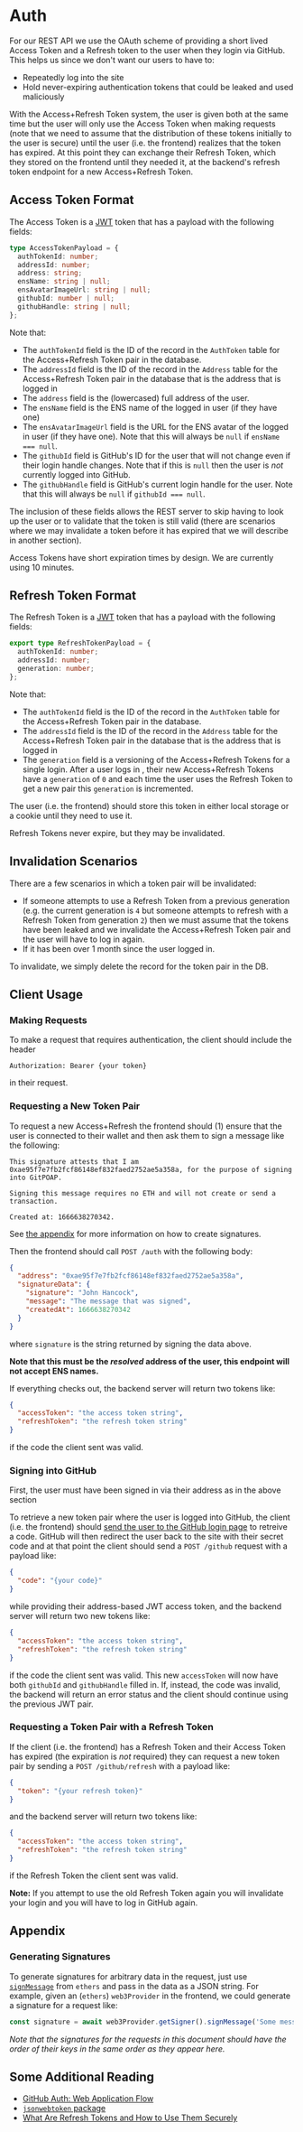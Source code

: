 # Auth

For our REST API we use the OAuth scheme of providing a short lived Access Token
and a Refresh token to the user when they login via GitHub. This helps us since
we don't want our users to have to:

- Repeatedly log into the site
- Hold never-expiring authentication tokens that could be leaked and used
  maliciously

With the Access+Refresh Token system, the user is given both at the same time but
the user will only use the Access Token when making requests (note that we need to
assume that the distribution of these tokens initially to the user is secure) until
the user (i.e. the frontend) realizes that the token has expired. At this point
they can exchange their Refresh Token, which they stored on the frontend until
they needed it, at the backend's refresh token endpoint for a new
Access+Refresh Token.

## Access Token Format

The Access Token is a [JWT](https://jwt.io/) token that has a payload with the following
fields:

```typescript
type AccessTokenPayload = {
  authTokenId: number;
  addressId: number;
  address: string;
  ensName: string | null;
  ensAvatarImageUrl: string | null;
  githubId: number | null;
  githubHandle: string | null;
};
```

Note that:

- The `authTokenId` field is the ID of the record in the `AuthToken` table for the
  Access+Refresh Token pair in the database.
- The `addressId` field is the ID of the record in the `Address` table for the
  Access+Refresh Token pair in the database that is the address that is logged in
- The `address` field is the (lowercased) full address of the user.
- The `ensName` field is the ENS name of the logged in user (if they have one)
- The `ensAvatarImageUrl` field is the URL for the ENS avatar of the logged in user
    (if they have one). Note that this will always be `null` if `ensName === null`.
- The `githubId` field is GitHub's ID for the user that will not change even if their
  login handle changes. Note that if this is `null` then the user is *not* currently
  logged into GitHub.
- The `githubHandle` field is GitHub's current login handle for the user. Note that
  this will always be `null` if `githubId === null`.

The inclusion of these fields allows the REST server to skip having to look up the user
or to validate that the token is still valid (there are scenarios where we may invalidate
a token before it has expired that we will describe in another section).

Access Tokens have short expiration times by design. We are currently using 10 minutes.

## Refresh Token Format

The Refresh Token is a [JWT](https://jwt.io/) token that has a payload with the following
fields:

```typescript
export type RefreshTokenPayload = {
  authTokenId: number;
  addressId: number;
  generation: number;
};
```

Note that:

- The `authTokenId` field is the ID of the record in the `AuthToken` table for the
  Access+Refresh Token pair in the database.
- The `addressId` field is the ID of the record in the `Address` table for the
  Access+Refresh Token pair in the database that is the address that is logged in
- The `generation` field is a versioning of the Access+Refresh Tokens for a single login.
  After a user logs in , their new Access+Refresh Tokens have a `generation` of `0`
  and each time the user uses the Refresh Token to get a new pair this `generation` is incremented.

The user (i.e. the frontend) should store this token in either local storage or a cookie until they
need to use it.

Refresh Tokens never expire, but they may be invalidated.

## Invalidation Scenarios

There are a few scenarios in which a token pair will be invalidated:

- If someone attempts to use a Refresh Token from a previous generation (e.g. the current generation
  is `4` but someone attempts to refresh with a Refresh Token from generation `2`) then we must assume
  that the tokens have been leaked and we invalidate the Access+Refresh Token pair and the user will
  have to log in again.
- If it has been over 1 month since the user logged in.

To invalidate, we simply delete the record for the token pair in the DB.

## Client Usage

### Making Requests

To make a request that requires authentication, the client should include the header

```
Authorization: Bearer {your token}
```

in their request.

### Requesting a New Token Pair

To request a new Access+Refresh the frontend should (1) ensure that the user is connected to their wallet and
then ask them to sign a message like the following:
```
This signature attests that I am 0xae95f7e7fb2fcf86148ef832faed2752ae5a358a, for the purpose of signing into GitPOAP.

Signing this message requires no ETH and will not create or send a transaction.

Created at: 1666638270342.
```
See [the appendix](#generating-signatures) for more information on how to create signatures.

Then the frontend should call `POST /auth` with the following body:
```json
{
  "address": "0xae95f7e7fb2fcf86148ef832faed2752ae5a358a",
  "signatureData": {
    "signature": "John Hancock",
    "message": "The message that was signed",
    "createdAt": 1666638270342
  }
}
```
where `signature` is the string returned by signing the data above.

**Note that this must be the *resolved* address of the user, this endpoint will not accept ENS names.**

If everything checks out, the backend server will return two tokens like:

```json
{
  "accessToken": "the access token string",
  "refreshToken": "the refresh token string"
}
```

if the code the client sent was valid.

### Signing into GitHub

First, the user must have been signed in via their address as in the above section

To retrieve a new token pair where the user is logged into GitHub, the client (i.e. the frontend) should
[send the user to the GitHub login page](https://docs.github.com/en/developers/apps/building-github-apps/identifying-and-authorizing-users-for-github-apps#1-request-a-users-github-identity)
to retreive a code. GitHub will then redirect the user back to the site
with their secret code and at that point the client should send a
`POST /github` request with a payload like:

```json
{
  "code": "{your code}"
}
```

while providing their address-based JWT access token, and the backend server will return two new tokens like:

```json
{
  "accessToken": "the access token string",
  "refreshToken": "the refresh token string"
}
```

if the code the client sent was valid. This new `accessToken` will now have both `githubId` and `githubHandle` filled in.
If, instead, the code was invalid, the backend will return an error status and the client should continue using the
previous JWT pair.

### Requesting a Token Pair with a Refresh Token

If the client (i.e. the frontend) has a Refresh Token and their Access Token has expired
(the expiration is _not_ required) they can request a new token pair by sending a
`POST /github/refresh` with a payload like:

```json
{
  "token": "{your refresh token}"
}
```

and the backend server will return two tokens like:

```json
{
  "accessToken": "the access token string",
  "refreshToken": "the refresh token string"
}
```

if the Refresh Token the client sent was valid.

**Note:** If you attempt to use the old Refresh Token again you will invalidate your
login and you will have to log in GitHub again.

## Appendix

### Generating Signatures

To generate signatures for arbitrary data in the request, just use
[`signMessage`](https://docs.ethers.io/v5/api/signer/#Signer-signMessage) from `ethers`
and pass in the data as a JSON string. For example, given an (`ethers`) `web3Provider`
in the frontend, we could generate a signature for a request like:

```javascript
const signature = await web3Provider.getSigner().signMessage('Some message');
```

_Note that the signatures for the requests in this document should have the order of
their keys in the same order as they appear here._

## Some Additional Reading

- [GitHub Auth: Web Application Flow](https://docs.github.com/en/developers/apps/building-github-apps/identifying-and-authorizing-users-for-github-apps#web-application-flow)
- [`jsonwebtoken` package](https://www.npmjs.com/package/jsonwebtoken)
- [What Are Refresh Tokens and How to Use Them Securely](https://auth0.com/blog/refresh-tokens-what-are-they-and-when-to-use-them/)
